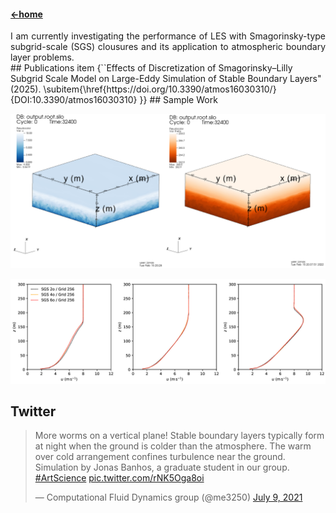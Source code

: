 #### [←home](../README.md)

<div style="text-align: justify">
I am currently investigating the performance of LES with Smagorinsky-type subgrid-scale (SGS) clousures and its application to atmospheric boundary layer problems.
</div>
## Publications
item {``Effects of Discretization of Smagorinsky–Lilly Subgrid Scale Model on Large-Eddy Simulation of Stable Boundary Layers"(2025). 
        \subitem{\href{https://doi.org/10.3390/atmos16030310/}{DOI:10.3390/atmos16030310} }}
## Sample Work

<p align="left"><img src="../pics/les4.png" width="800"/></p>

<p align="left"><img src="../pics/les3.png" width="800"/></p>

## Twitter

<blockquote class="twitter-tweet"><p lang="en" dir="ltr">More worms on a vertical plane! Stable boundary layers typically form at night when the ground is colder than the atmosphere. The warm over cold arrangement confines turbulence near the ground. Simulation by Jonas Banhos, a graduate student in our group. <a href="https://twitter.com/hashtag/ArtScience?src=hash&amp;ref_src=twsrc%5Etfw">#ArtScience</a> <a href="https://t.co/rNK5Oga8oi">pic.twitter.com/rNK5Oga8oi</a></p>&mdash; Computational Fluid Dynamics group (@me3250) <a href="https://twitter.com/me3250/status/1413502263889301507?ref_src=twsrc%5Etfw">July 9, 2021</a></blockquote> <script async src="https://platform.twitter.com/widgets.js" charset="utf-8"></script> 
